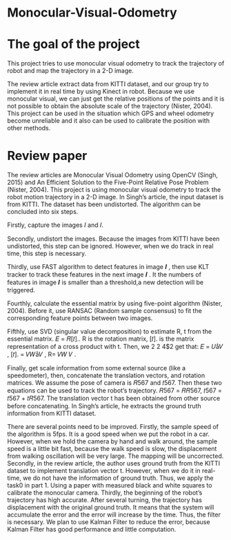  # Monocular-Visual-Odometry

# The goal of the project
This project tries to use monocular visual odometry to track the trajectory of robot and map the trajectory in a 2-D image.

The review article extract data from KITTI dataset, and our group try to implement it in real time by using Kinect in robot.
Because we use monocular visual, we can just get the relative positions of the points and it is not possible to obtain the absolute scale of the trajectory (Nister, 2004). This project can be used in the situation which GPS and wheel odometry become unreliable and it also can be used to calibrate the position with other methods.

# Review paper
The review articles are Monocular Visual Odometry using OpenCV (Singh, 2015) and An Efficient Solution to the Five-Point Relative Pose Problem (Nister, 2004). This project is using monocular visual odometry to track the robot motion trajectory in a 2-D image. In Singh’s article, the input dataset is from KITTI. The dataset has been undistorted. The algorithm can be concluded into six steps.

Firstly, capture the images 𝐼 and 𝐼.

Secondly, undistort the images. Because the images from KITTI have been undistorted, this step can be ignored. However, when we do track in real time, this step is necessary.

Thirdly, use FAST algorithm to detect features in image 𝑰 , then use KLT tracker to track these features in the next image 𝑰 . It the numbers of features in image 𝑰 is smaller than a threshold,a new detection will be triggered.

Fourthly, calculate the essential matrix by using five-point algorithm (Nister, 2004). Before it, use RANSAC (Random sample consensus) to fit the corresponding feature points between two images.

Fifthly, use SVD (singular value decomposition) to estimate R, t from the essential matrix. 𝐸 = 𝑅[𝑡].. R is the rotation matrix, [𝑡]. is the matrix representation of a cross product with t. Then, we
2 2 4$2 get that: 𝐸 = 𝑈å𝑉 , [𝑡]. = 𝑉𝑊å𝑉 , R= 𝑉𝑊 𝑉 .

Finally, get scale information from some external source (like a speedometer), then, concatenate the translation vectors, and rotation matrices. We assume the pose of camera is 𝑅567 and 𝑡567. Then these two equations can be used to track the robot’s trajectory. 𝑅567 = 𝑅𝑅567, 𝑡567 = 𝑡567 + 𝑡𝑅567. The translation vector t has been obtained from other source before concatenating. In Singh’s article, he extracts the ground truth information from KITTI dataset.

There are several points need to be improved. Firstly, the sample speed of the algorithm is 5fps. It is a good speed when we put the robot in a car. However, when we hold the camera by hand and walk around, the sample speed is a little bit fast, because the walk speed is slow, the displacement from walking oscillation will be very large. The mapping will be uncorrected. Secondly, in the review article, the author uses ground truth from the KITTI dataset to implement translation vector t. However, when we do it in real-time, we do not have the information of ground truth. Thus, we apply the task0 in part 1. Using a paper with measured black and white squares to calibrate the monocular camera. Thirdly, the beginning of the robot’s trajectory has high accurate. After several turning, the trajectory has displacement with the original ground truth. It means that the system will accumulate the error and the error will increase by the time. Thus, the filter is necessary. We plan to use Kalman Filter to reduce the error, because Kalman Filter has good performance and little computation.
